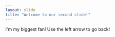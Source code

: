 ```yaml
---
layout: slide
title: "Welcome to our second slide!"
---
```

I'm my biggest fan!
Use the left arrow to go back!
